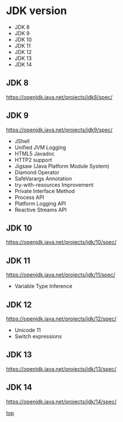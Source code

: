 # JDK version

- JDK 8
- JDK 9
- JDK 10
- JDK 11
- JDK 12
- JDK 13
- JDK 14



## JDK 8
https://openjdk.java.net/projects/jdk8/spec/



## JDK 9
https://openjdk.java.net/projects/jdk9/spec/

- JShell
- Unified JVM Logging
- HTML5 Javadoc
- HTTP2 support
- Jigsaw (Java Platform Module System)
- Diamond Operator
- SafeVarargs Annotation
- try-with-resources Improvement
- Private Interface Method
- Process API
- Platform Logging API
- Reactive Streams API



## JDK 10
https://openjdk.java.net/projects/jdk/10/spec/



## JDK 11
https://openjdk.java.net/projects/jdk/11/spec/

- Variable Type Inference



## JDK 12
https://openjdk.java.net/projects/jdk/12/spec/  

- Unicode 11
- Switch expressions



## JDK 13
https://openjdk.java.net/projects/jdk/13/spec/  



## JDK 14
https://openjdk.java.net/projects/jdk/14/spec/



[top](#)

